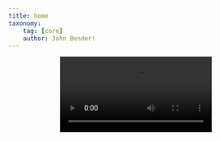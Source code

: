 ```yaml
---
title: home
taxonomy:
    tag: [core]
    author: John Bender!
---
```

<center>
<div class="video--tag">
<video autobuffer autoplay loop>
  <source id=mp4 src="Website_Logo.mp4" type="video/mp4" />
</video>
</div>
</center>
<br></br>
<!-- 1920x286 -->

